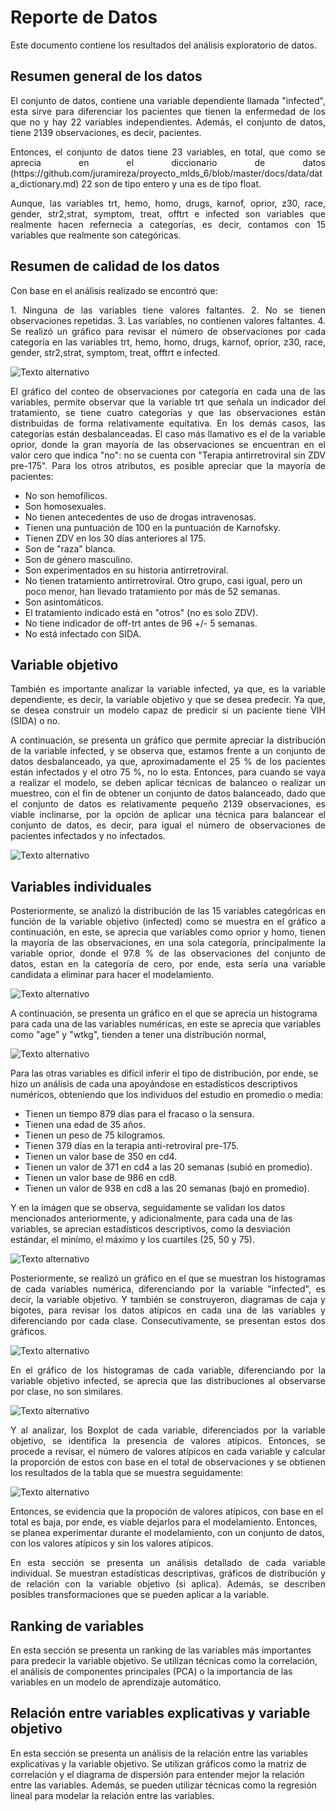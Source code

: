 # Reporte de Datos

Este documento contiene los resultados del análisis exploratorio de datos.

## Resumen general de los datos
<p align="justify">
El conjunto de datos, contiene una variable dependiente llamada "infected", esta sirve para diferenciar los pacientes que tienen la enfermedad de los que no y hay 22 variables independientes. Además, el conjunto de datos, tiene 2139 observaciones, es decir, pacientes.
</p>

<p align="justify">
Entonces, el conjunto de datos tiene 23 variables, en total, que como se aprecia en el diccionario de datos (https://github.com/juramireza/proyecto_mlds_6/blob/master/docs/data/data_dictionary.md) 22 son de tipo entero y una es de tipo float. 
</p>

<p align="justify">
Aunque, las variables trt, hemo, homo, drugs, karnof, oprior, z30, race, gender, str2,strat, symptom, treat, offtrt e infected son variables que realmente hacen refernecia a categorías, es decir, contamos con 15 variables que realmente son categóricas. 
</p>

## Resumen de calidad de los datos


Con base en el análisis realizado se encontró que: 

<p align="justify">
1. Ninguna de las variables tiene valores faltantes.
2. No se tienen observaciones repetidas. 
3. Las variables, no contienen valores faltantes. 
4. Se realizó un gráfico para revisar el número de observaciones por cada categoría en las variables trt, hemo, homo, drugs, karnof, oprior, z30, race, gender, str2,strat, symptom, treat, offtrt e infected. 
</p>

![Texto alternativo](https://github.com/juramireza/proyecto_mlds_6/raw/master/docs/data/CountCategories.png)

<p align="justify">
El gráfico del conteo de observaciones por categoría en cada una de las variables, permite observar que la variable trt que señala un indicador del tratamiento, se tiene cuatro categorías  y que las observaciones están distribuidas de forma relativamente equitativa. En los demás casos, las categorías están desbalanceadas. El caso más llamativo es el de la variable oprior, donde la gran mayoría de las observaciones se encuentran en el valor cero que indica "no": no se cuenta con "Terapia antirretroviral sin ZDV pre-175". Para los otros atributos, es posible apreciar que la mayoría de pacientes:
</p>

* No son hemofílicos.
* Son homosexuales.
* No tienen antecedentes de uso de drogas intravenosas.
* Tienen una puntuación de 100 en la puntuación de Karnofsky.
* Tienen ZDV en los 30 días anteriores al 175.
* Son de "raza" blanca.
* Son de género masculino.
* Son experimentados en su historia antirretroviral.
* No tienen tratamiento antirretroviral. Otro grupo, casi igual, pero un poco menor, han llevado tratamiento por más de 52 semanas.
* Son asintomáticos.
* El tratamiento indicado está en "otros" (no es solo ZDV).
* No tiene indicador de off-trt antes de 96 +/- 5 semanas.
* No está infectado con SIDA.

## Variable objetivo

<p align="justify">
También es importante analizar la variable infected, ya que, es la variable dependiente, es decir, la variable objetivo y que se desea predecir. Ya que, se desea construir un modelo capaz de predicir si un paciente tiene VIH (SIDA) o no. 
</p>

<p align="justify">
A continuación, se presenta un gráfico que permite apreciar la distribución de la variable infected, y se observa que, estamos frente a un conjunto de datos desbalanceado, ya que, aproximadamente el 25 % de los pacientes están infectados y el otro 75 %, no lo esta. Entonces, para cuando se vaya a realizar el modelo, se deben aplicar técnicas de balanceo o realizar un muestreo, con el fin de obtener un conjunto de datos balanceado, dado que el conjunto de datos es relativamente pequeño 2139 observaciones, es viable inclinarse, por la opción de aplicar una técnica para balancear el conjunto de datos, es decir, para igual el número de observaciones de pacientes infectados y no infectados. 
</p>

![Texto alternativo](https://github.com/juramireza/proyecto_mlds_6/raw/master/docs/data/Distribution_Infected.png)


## Variables individuales

<p align="justify">
Posteriormente, se analizó la distribución de las 15 variables categóricas en función de la variable objetivo (infected) como se muestra en el gráfico a continuación, en este, se aprecia que variables como oprior y homo, tienen la mayoría de las observaciones, en una sola categoría, principalmente la variable oprior, donde el 97.8 % de las observaciones del conjunto de datos, estan en la categoría de cero, por ende, esta sería una variable candidata a eliminar para hacer el modelamiento. 
</p>

![Texto alternativo](https://github.com/juramireza/proyecto_mlds_6/raw/master/docs/data/Distribution_infected_categorical.png)

A continuación, se presenta un gráfico en el que se aprecia un histograma para cada una de las variables numéricas, en este se aprecia que variables como "age" y "wtkg", tienden a tener una distribución normal, 

![Texto alternativo](https://github.com/juramireza/proyecto_mlds_6/raw/master/docs/data/HistNumericalVariables.png)

Para las otras variables es difícil inferir el tipo de distribución, por ende, se hizo un análisis de cada una apoyándose en estadísticos descriptivos numéricos, obteniendo que los individuos del estudio en promedio o media: 

* Tienen un tiempo  879 días para el fracaso o la sensura.
* Tienen una edad de 35 años.
* Tienen un peso de 75 kilogramos.
* Tienen 379 días en la terapia anti-retroviral pre-175.
* Tienen un valor base de 350 en cd4.
* Tienen un valor de 371 en cd4 a las 20 semanas (subió en promedio).
* Tienen un valor base de 986 en cd8.
* Tienen un valor de 938 en cd8 a las 20 semanas (bajó en promedio).

Y en la imágen que se observa, seguidamente se validan los datos mencionados anteriormente, y adicionalmente, para cada una de las variables, se aprecian estadísticos descriptivos, como la desviación estándar, el minímo, el máximo y los cuartiles (25, 50 y 75). 

![Texto alternativo](https://github.com/juramireza/proyecto_mlds_6/raw/master/docs/data/NumericalStatisticians.PNG)

<p align="justify">
Posteriormente, se realizó un gráfico en el que se muestran los histogramas de cada variables numérica, diferenciando por la variable "infected", es decir, la variable objetivo. Y también se construyeron, diagramas de caja y bigotes, para revisar los datos atípicos en cada una de las variables y diferenciando por cada clase. Consecutivamente, se presentan estos dos gráficos. 
</p>

![Texto alternativo](https://github.com/juramireza/proyecto_mlds_6/raw/master/docs/data/HistInfected.png)

<p align="justify">
En el gráfico de los histogramas de cada variable, diferenciando por la variable objetivo infected, se aprecia que las distribuciones al observarse por clase, no son similares. 
</p>

![Texto alternativo](https://github.com/juramireza/proyecto_mlds_6/raw/master/docs/data/BoxPlotInfected.png)

<p align="justify">
Y al analizar, los Boxplot de cada variable, diferenciados por la variable objetivo, se identifica la presencia de valores atípicos. Entonces, se procede a revisar, el número de valores atípicos en cada variable y calcular la proporción de estos con base en el total de observaciones y se obtienen los resultados de la tabla que se muestra seguidamente:
</p>

![Texto alternativo](https://github.com/juramireza/proyecto_mlds_6/raw/master/docs/data/Atipicos.PNG)

Entonces, se evidencia que la propoción de valores atípicos, con base en el total es baja, por ende, es viable dejarlos para el modelamiento. Entonces, se planea experimentar durante el modelamiento, con un conjunto de datos, con los valores atípicos y sin los valores atípicos. 

<p align="justify">
En esta sección se presenta un análisis detallado de cada variable individual. Se muestran estadísticas descriptivas, gráficos de distribución y de relación con la variable objetivo (si aplica). Además, se describen posibles transformaciones que se pueden aplicar a la variable.
</p>

## Ranking de variables

En esta sección se presenta un ranking de las variables más importantes para predecir la variable objetivo. Se utilizan técnicas como la correlación, el análisis de componentes principales (PCA) o la importancia de las variables en un modelo de aprendizaje automático.

## Relación entre variables explicativas y variable objetivo

En esta sección se presenta un análisis de la relación entre las variables explicativas y la variable objetivo. Se utilizan gráficos como la matriz de correlación y el diagrama de dispersión para entender mejor la relación entre las variables. Además, se pueden utilizar técnicas como la regresión lineal para modelar la relación entre las variables.
</p>